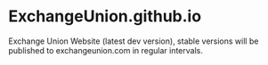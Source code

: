 # ExchangeUnion.github.io

Exchange Union Website (latest dev version), stable versions will be published to exchangeunion.com in regular intervals.
